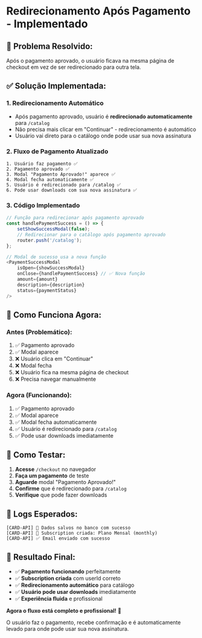 # Redirecionamento Após Pagamento - Implementado

## 🎯 **Problema Resolvido:**

Após o pagamento aprovado, o usuário ficava na mesma página de checkout em vez de ser redirecionado para outra tela.

## ✅ **Solução Implementada:**

### **1. Redirecionamento Automático**
- Após pagamento aprovado, usuário é **redirecionado automaticamente** para `/catalog`
- Não precisa mais clicar em "Continuar" - redirecionamento é automático
- Usuário vai direto para o catálogo onde pode usar sua nova assinatura

### **2. Fluxo de Pagamento Atualizado**
```
1. Usuário faz pagamento ✅
2. Pagamento aprovado ✅
3. Modal "Pagamento Aprovado!" aparece ✅
4. Modal fecha automaticamente ✅
5. Usuário é redirecionado para /catalog ✅
6. Pode usar downloads com sua nova assinatura ✅
```

### **3. Código Implementado**
```typescript
// Função para redirecionar após pagamento aprovado
const handlePaymentSuccess = () => {
    setShowSuccessModal(false);
    // Redirecionar para o catálogo após pagamento aprovado
    router.push('/catalog');
};

// Modal de sucesso usa a nova função
<PaymentSuccessModal
    isOpen={showSuccessModal}
    onClose={handlePaymentSuccess} // ✅ Nova função
    amount={amount}
    description={description}
    status={paymentStatus}
/>
```

## 🚀 **Como Funciona Agora:**

### **Antes (Problemático):**
1. ✅ Pagamento aprovado
2. ✅ Modal aparece
3. ❌ Usuário clica em "Continuar"
4. ❌ Modal fecha
5. ❌ Usuário fica na mesma página de checkout
6. ❌ Precisa navegar manualmente

### **Agora (Funcionando):**
1. ✅ Pagamento aprovado
2. ✅ Modal aparece
3. ✅ Modal fecha automaticamente
4. ✅ Usuário é redirecionado para `/catalog`
5. ✅ Pode usar downloads imediatamente

## 🧪 **Como Testar:**

1. **Acesse** `/checkout` no navegador
2. **Faça um pagamento** de teste
3. **Aguarde** modal "Pagamento Aprovado!"
4. **Confirme** que é redirecionado para `/catalog`
5. **Verifique** que pode fazer downloads

## 📝 **Logs Esperados:**

```
[CARD-API] 💾 Dados salvos no banco com sucesso
[CARD-API] 📅 Subscription criada: Plano Mensal (monthly)
[CARD-API] ✅ Email enviado com sucesso
```

## 🎯 **Resultado Final:**

- ✅ **Pagamento funcionando** perfeitamente
- ✅ **Subscription criada** com userId correto
- ✅ **Redirecionamento automático** para catálogo
- ✅ **Usuário pode usar downloads** imediatamente
- ✅ **Experiência fluida** e profissional

**Agora o fluxo está completo e profissional!** 🚀

O usuário faz o pagamento, recebe confirmação e é automaticamente levado para onde pode usar sua nova assinatura. 